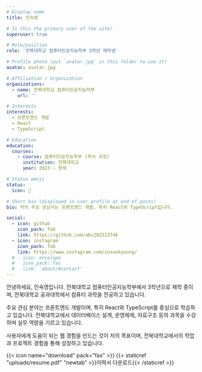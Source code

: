 ```yaml
---
# Display name
title: 인숙영

# Is this the primary user of the site?
superuser: true

# Role/position
role: '전북대학교 컴퓨터인공지능학부 3학년 재학생'

# Profile photo (put `avatar.jpg` in this folder to use it)
avatar: avatar.jpg

# Affiliation / Organization
organizations:
  - name: 전북대학교 컴퓨터인공지능학부
    url: ''

# Interests
interests:
  - 프론트엔드 개발
  - React
  - TypeScript

# Education
education:
  courses:
    - course: 컴퓨터인공지능학부 (학사 과정)
      institution: 전북대학교
      year: 2023 ~ 현재

# Status emoji
status:
  icon: 🐥

# Short bio (displayed in user profile at end of posts)
bio: 저의 주요 관심사는 프론트엔드 개발, 특히 React와 TypeScript입니다.

social:
  - icon: github
    icon_pack: fab
    link: https://github.com/abc202313746
  - icon: instagram
    icon_pack: fab
    link: https://www.instagram.com/insookyoung/
  # - icon: envelope
  #   icon_pack: fas
  #   link: 'about/#contact'
---
```


<div class="justify-text">
안녕하세요, 인숙영입니다. 전북대학교 컴퓨터인공지능학부에서 3학년으로 재학 중이며, 전북대학교 공과대학에서 컴퓨터 과학을 전공하고 있습니다. 

주요 관심 분야는 프론트엔드 개발이며, 특히 React와 TypeScript를 중심으로 학습하고 있습니다. 전북대학교에서 데이터베이스 설계, 운영체제, 자료구조 등의 과목을 수강하며 실무 역량을 기르고 있습니다.

사용자에게 도움이 되는 웹 경험을 만드는 것이 저의 목표이며, 전북대학교에서의 학업과 프로젝트 경험을 통해 성장하고 있습니다.
</div>

{{< icon name="download" pack="fas" >}} {{< staticref "uploads/resume.pdf" "newtab" >}}이력서 다운로드{{< /staticref >}}
